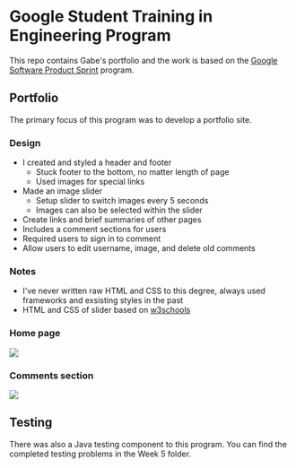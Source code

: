# Google Student Training in Engineering Program

This repo contains Gabe's portfolio and the work is based on the [Google Software Product Sprint](https://g.co/softwareproductsprint) program.

## Portfolio 

The primary focus of this program was to develop a portfolio site.

### Design

* I created and styled a header and footer
  * Stuck footer to the bottom, no matter length of page
  * Used images for special links
* Made an image slider
  * Setup slider to switch images every 5 seconds
  * Images can also be selected within the slider
* Create links and brief summaries of other pages
* Includes a comment sections for users
* Required users to sign in to comment
* Allow users to edit username, image, and delete old comments

### Notes

* I've never written raw HTML and CSS to this degree, always used frameworks and exsisting styles in the past
* HTML and CSS of slider based on [w3schools](https://www.w3schools.com/howto/howto_js_slideshow.asp)

### Home page
![](https://drive.google.com/uc?export=view&id=1lGJV3Zr1iEKH7MDqYdSpeooL9ZmDVAF2)

### Comments section
![](https://drive.google.com/uc?export=view&id=1oUV4ssLxMgzctaXmePBOugkISCR05hRP)

## Testing 

There was also a Java testing component to this program. You can find the completed testing problems in the Week 5 folder.

